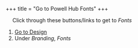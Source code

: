 +++
title = "Go to Powell Hub Fonts"
+++

&emsp; Click through these buttons/links to get to *Fonts*

1. [Go to Design](./to_design.md)
2. Under *Branding*, *Fonts*
